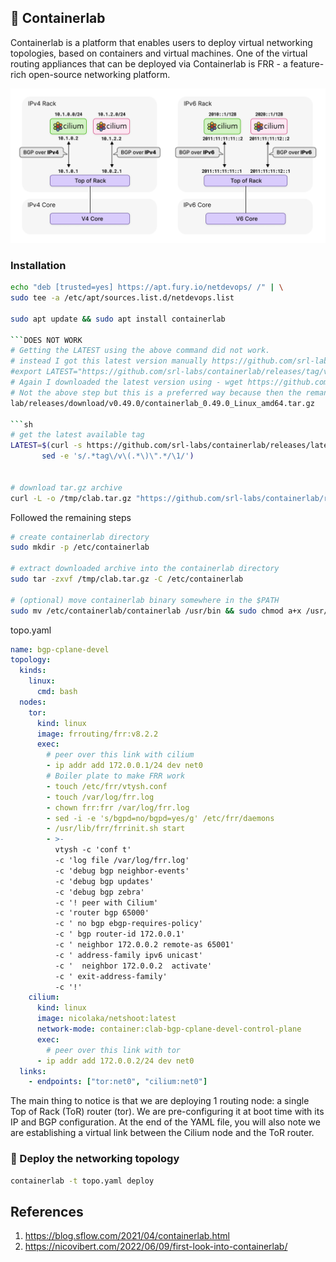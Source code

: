 ## 🧪 Containerlab
Containerlab is a platform that enables users to deploy virtual networking topologies, based on containers and virtual machines. One of the virtual routing appliances that can be deployed via Containerlab is FRR - a feature-rich open-source networking platform.

![](./media/bgp_overview.png)

### Installation
```sh
echo "deb [trusted=yes] https://apt.fury.io/netdevops/ /" | \
sudo tee -a /etc/apt/sources.list.d/netdevops.list

sudo apt update && sudo apt install containerlab

```DOES NOT WORK
# Getting the LATEST using the above command did not work.
# instead I got this latest version manually https://github.com/srl-labs/containerlab/releases/tag/v0.49.0
#export LATEST="https://github.com/srl-labs/containerlab/releases/tag/v0.49.0"
# Again I downloaded the latest version using - wget https://github.com/srl-labs/containerlab/releases/download/v0.49.0/containerlab_0.49.0_Linux_amd64.tar.gz
# Not the above step but this is a preferred way because then the remaning steps are easier: curl -L -o /tmp/clab.tar.gz https://github.com/srl-labs/container
lab/releases/download/v0.49.0/containerlab_0.49.0_Linux_amd64.tar.gz

```sh
# get the latest available tag
LATEST=$(curl -s https://github.com/srl-labs/containerlab/releases/latest | \
       sed -e 's/.*tag\/v\(.*\)\".*/\1/')


# download tar.gz archive
curl -L -o /tmp/clab.tar.gz "https://github.com/srl-labs/containerlab/releases/download/v${LATEST}/containerlab_${LATEST}_Linux_amd64.tar.gz"
```

Followed the remaining steps 
```sh
# create containerlab directory
sudo mkdir -p /etc/containerlab

# extract downloaded archive into the containerlab directory
sudo tar -zxvf /tmp/clab.tar.gz -C /etc/containerlab

# (optional) move containerlab binary somewhere in the $PATH
sudo mv /etc/containerlab/containerlab /usr/bin && sudo chmod a+x /usr/bin/containerlab

```


topo.yaml 
```yaml
name: bgp-cplane-devel
topology:
  kinds:
    linux:
      cmd: bash
  nodes:
    tor:
      kind: linux
      image: frrouting/frr:v8.2.2
      exec:
        # peer over this link with cilium
        - ip addr add 172.0.0.1/24 dev net0
        # Boiler plate to make FRR work
        - touch /etc/frr/vtysh.conf
        - touch /var/log/frr.log
        - chown frr:frr /var/log/frr.log
        - sed -i -e 's/bgpd=no/bgpd=yes/g' /etc/frr/daemons
        - /usr/lib/frr/frrinit.sh start
        - >-
          vtysh -c 'conf t'
          -c 'log file /var/log/frr.log'
          -c 'debug bgp neighbor-events'
          -c 'debug bgp updates'
          -c 'debug bgp zebra'
          -c '! peer with Cilium'
          -c 'router bgp 65000'
          -c ' no bgp ebgp-requires-policy'    
          -c ' bgp router-id 172.0.0.1'
          -c ' neighbor 172.0.0.2 remote-as 65001'
          -c ' address-family ipv6 unicast'
          -c '  neighbor 172.0.0.2  activate'
          -c ' exit-address-family'
          -c '!'
    cilium:
      kind: linux
      image: nicolaka/netshoot:latest
      network-mode: container:clab-bgp-cplane-devel-control-plane
      exec:
        # peer over this link with tor
      - ip addr add 172.0.0.2/24 dev net0
  links:
    - endpoints: ["tor:net0", "cilium:net0"]

 ```   
 The main thing to notice is that we are deploying 1 routing node: a single Top of Rack (ToR) router (tor). We are pre-configuring it at boot time with its IP and BGP configuration. At the end of the YAML file, you will also note we are establishing a virtual link between the Cilium node and the ToR router.

 ### 🚀 Deploy the networking topology
```sh
containerlab -t topo.yaml deploy
```



## References
1. https://blog.sflow.com/2021/04/containerlab.html
2. https://nicovibert.com/2022/06/09/first-look-into-containerlab/
